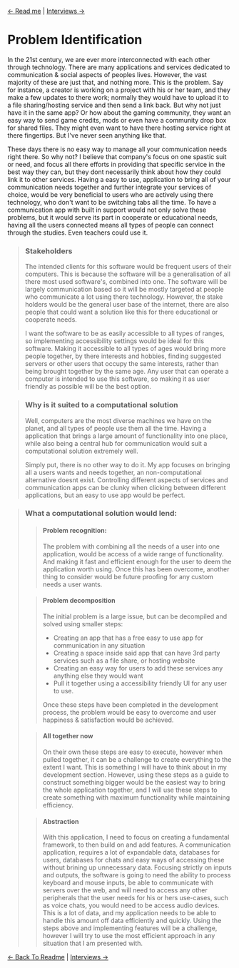 [<- Read me](https://github.com/WolfDen133/NEA-Docs/) | [Interviews ->](https://github.com/WolfDen133/NEA-Docs/blob/main/Analysis/Interviews.md)
# Problem Identification

In the 21st century, we are ever more interconnected with each other through technology.
There are many applications and services dedicated to communication & social aspects of peoples lives. However, the vast majority of these are just that, and nothing more. This is the problem. Say for instance, a creator is working on a project with his or her team, and they make a few updates to there work; normally they would have to upload it to a file sharing/hosting service and then send a link back. But why not just have it in the same app? Or how about the gaming community, they want an easy way to send game credits, mods or even have a community drop box for shared files. They might even want to have there hosting service right at there fingertips. But I've never seen anything like that.

These days there is no easy way to manage all your communication needs right there. So why not? I believe that company's focus on one spastic suit or need, and focus all there efforts in providing that specific service in the best way they can, but they dont necessarily think about how they could link it to other services. Having a easy to use, application to bring all of your communication needs together and further integrate your services of choice, would be very beneficial to users who are actively using there technology, who don't want to be switching tabs all the time. To have a communication app with built in support would not only solve these problems, but it would serve its part in cooperate or educational needs, having all the users connected means all types of people can connect through the studies. Even teachers could use it.

> ### Stakeholders
> 
> The intended clients for this software would be frequent users of their computers. This is because the software will be a generalisation of all there most used software's, combined into one. The software will be largely communication based so it will be mostly targeted at people who communicate a lot using there technology.
> However, the stake holders would be the general user base of the internet, there are also people that could want a solution like this for there educational or cooperate needs.
>
> I want the software to be as easily accessible to all types of ranges, so implementing accessibility settings would be ideal for this software. Making it accessible to all types of ages would bring more people together, by there interests and hobbies, finding suggested servers or other users that occupy the same interests, rather than being brought together by the same age.
> Any user that can operate a computer is intended to use this software, so making it as user friendly as possible will be the best option.

> ### Why is it suited to a computational solution
>
> Well, computers are the most diverse machines we have on the planet, and all types of people use them all the time. Having a application that brings a large amount of functionality into one place, while also being a central hub for communication would suit a computational solution extremely well.
>
> Simply put, there is no other way to do it. My app focuses on bringing all a users wants and needs together, an non-computational alternative doesnt exist. Controlling different aspects of services and communication apps can be clunky when clicking between different applications, but an easy to use app would be perfect.

> ### What a computational solution would lend:
>
> > #### Problem recognition:
> > The problem with combining all the needs of a user into one application, would be access of a wide range of functionality. And making it fast and efficient enough for the user to deem the application worth using. Once this has been overcome, another thing to consider would be future proofing for any custom needs a user wants.
>
> > #### Problem decomposition
> >
> > The initial problem is a large issue, but can be decompiled and solved using smaller steps:
> > - Creating an app that has a free easy to use app for communication in any situation
> > - Creating a space inside said app that can have 3rd party services such as a file share, or hosting website
> > - Creating an easy way for users to add these services any anything else they would want
> > - Pull it together using a accessibility friendly UI for any user to use.
> > 
> > Once these steps have been completed in the development process, the problem would be easy to overcome and user happiness & satisfaction would be achieved.
>
> > #### All together now
> > On their own these steps are easy to execute, however when pulled together, it can be a challenge to create everything to the extent I want. This is something I will have to think about in my development section.
> > However, using these steps as a guide to construct something bigger would be the easiest way to bring the whole application together, and I will use these steps to create something with maximum functionality while maintaining efficiency.
> 
> > #### Abstraction
> > With this application, I need to focus on creating a fundamental framework, to then build on and add features.
> > A communication application, requires a lot of expandable data, databases for users, databases for chats and easy ways of accessing these without brining up unnecessary data.
> > Focusing strictly on inputs and outputs, the software is going to need the ability to process keyboard and mouse inputs, be able to communicate with servers over the web, and will need to access any other peripherals that the user needs for his or hers use-cases, such as voice chats, you would need to be access audio devices.
> > This is a lot of data, and my application needs to be able to handle this amount off data efficiently and quickly.
> > Using the steps above and implementing features will be a challenge, however I will try to use the most efficient approach in any situation that I am presented with.

[<- Back To Readme](https://github.com/WolfDen133/NEA-Docs/) | [Interviews ->](https://github.com/WolfDen133/NEA-Docs/blob/main/Analysis/Interviews.md)
